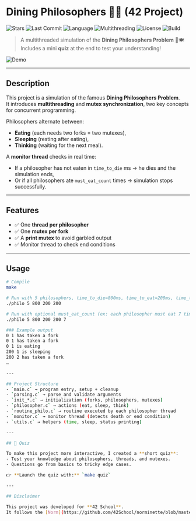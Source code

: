 # Dining Philosophers 💭🍴 (42 Project)

![Stars](https://img.shields.io/github/stars/babapuissance/42_Philosopher?style=social)
![Last Commit](https://img.shields.io/github/last-commit/babapuissance/42_Philosopher)
![Language](https://img.shields.io/badge/language-C-blue)
![Multithreading](https://img.shields.io/badge/feature-pthreads-yellow)
![License](https://img.shields.io/github/license/babapuissance/42_Philosopher)
![Build](https://github.com/babapuissance/42_Philosopher/actions/workflows/build.yml/badge.svg)

> A multithreaded simulation of the **Dining Philosophers Problem** 🧵🍽️  
> Includes a mini **quiz** at the end to test your understanding!

![Demo](docs/demo.gif)

---

## Description

This project is a simulation of the famous **Dining Philosophers Problem**.  
It introduces **multithreading** and **mutex synchronization**, two key concepts for concurrent programming.  

Philosophers alternate between:
- **Eating** (each needs two forks = two mutexes),
- **Sleeping** (resting after eating),
- **Thinking** (waiting for the next meal).

A **monitor thread** checks in real time:
- If a philosopher has not eaten in `time_to_die` ms → he dies and the simulation ends,
- Or if all philosophers ate `must_eat_count` times → simulation stops successfully.

---

## Features

- ✅ One **thread per philosopher**  
- ✅ One **mutex per fork**  
- ✅ A **print mutex** to avoid garbled output  
- ✅ Monitor thread to check end conditions 

---

## Usage

```bash
# Compile
make

# Run with 5 philosophers, time_to_die=800ms, time_to_eat=200ms, time_to_sleep=200ms
./philo 5 800 200 200

# Run with optional must_eat_count (ex: each philosopher must eat 7 times)
./philo 5 800 200 200 7

### Example output
0 1 has taken a fork
0 1 has taken a fork
0 1 is eating
200 1 is sleeping
200 2 has taken a fork
…

---

## Project Structure
- `main.c` → program entry, setup + cleanup
- `parsing.c` → parse and validate arguments
- `init_*.c` → initialization (forks, philosophers, mutexes)
- `philosopher.c` → actions (eat, sleep, think)
- `routine_philo.c` → routine executed by each philosopher thread
- `monitor.c` → monitor thread (detects death or end condition)
- `utils.c` → helpers (time, sleep, status printing)

---

## 📝 Quiz

To make this project more interactive, I created a **short quiz**:  
- Test your knowledge about philosophers, threads, and mutexes.  
- Questions go from basics to tricky edge cases.  

👉 **Launch the quiz with:** `make quiz`

---

## Disclaimer

This project was developed for **42 School**.  
It follows the [Norm](https://github.com/42School/norminette/blob/master/pdf/en.norm.pdf).